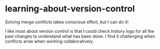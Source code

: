 # learning-about-version-control

Solving merge conflicts takes conscious effort, but I can do it!

I like most about version control is that I could check history logs for all the past changes to understand what has been done.
I find it challenging when conflicts arise when working collaboratively.